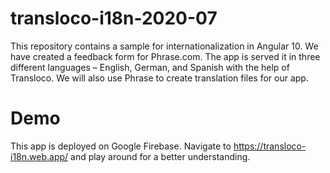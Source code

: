 # transloco-i18n-2020-07

This repository contains a sample for internationalization in Angular 10. We have created a feedback form for Phrase.com. The app is served it in three different languages – English, German, and Spanish with the help of Transloco. We will also use Phrase to create translation files for our app.

# Demo

This app is deployed on Google Firebase. Navigate to https://transloco-i18n.web.app/ and play around for a better understanding.
